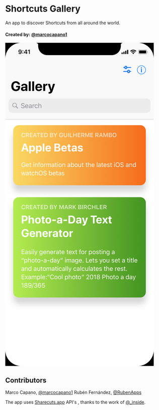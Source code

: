 # Shortcuts Gallery

An app to discover Shortcuts from all around the world.

#### Created by: [@marcocapano1](https://Twitter.com/marcocapano1)

![ScreenShot](/screenshots/gallery.png)

## Contributors

Marco Capano, [@marcocapano1](https://Twitter.com/marcocapano1)
Rubén Fernández, [@RubenApps](https://Twitter.com/RubenApps)

The app uses [Sharecuts.app](https://sharecuts.app/) API's , thanks to the work of [@_inside](https://Twitter.com/_inside).

